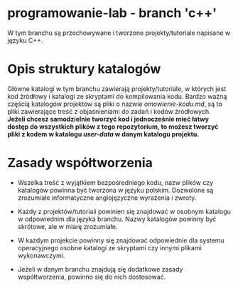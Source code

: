 # programowanie-lab - branch 'c++'

W tym branchu są przechowywane i tworzone projekty/tutoriale napisane w języku C++.

# Opis struktury katalogów

Główne katalogi w tym branchu zawierają projekty/tutoriale, w których jest kod źródłowy i katalogi ze skryptami do kompilowania kodu. Bardzo ważną częścią katalogów projektów są pliki o nazwie *omowienie-kodu.md*, są to pliki zawierające treść z objaśnieniami do zadań i kodów źródłowych.  
**Jeżeli chcesz samodzielnie tworzyć kod i jednocześnie mieć łatwy dostęp do wszystkich plików z tego repozytorium, to możesz tworzyć pliki z kodem w katalogu *user-data* w danym katalogu projektu.**

# Zasady współtworzenia
- Wszelka treść z wyjątkiem bezpośredniego kodu, nazw plików czy katalogów powinna być tworzona w języku polskim. Dozwolone są zrozumiałe informatyczne anglojęzyczne wyrażenia i zwroty.

- Każdy z projektów/tutoriali powinien się znajdować w osobnym katalogu w odpowiednim dla języka branchu. Nazwy katalogów powinny być skrótowe, ale w miarę zrozumiałe.

- W każdym projekcie powinny się znajdować odpowiednie dla systemu operacyjnego osobne katalogi ze skryptami czy innymi plikami wykonawczymi.

- Jeżeli w danym branchu znajdują się dodatkowe zasady współtworzenia, powinno się do nich dostosować.